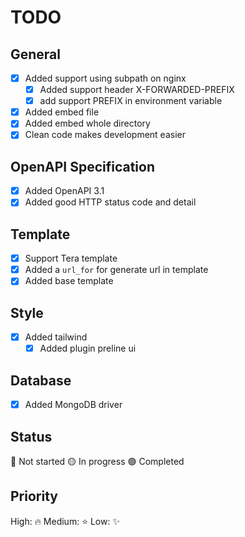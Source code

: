 # TODO

## General
- [x] Added support using subpath on nginx
  - [x] Added support header X-FORWARDED-PREFIX
  - [x] add support PREFIX in environment variable
- [x] Added embed file
- [x] Added embed whole directory
- [x] Clean code makes development easier

## OpenAPI Specification
- [x] Added OpenAPI 3.1
- [x] Added good HTTP status code and detail

## Template
- [x] Support Tera template
- [x] Added a `url_for` for generate url in template
- [x] Added base template

## Style
- [x] Added tailwind
  - [x] Added plugin preline ui

## Database
- [x] Added MongoDB driver


## Status
🔴 Not started
🟡 In progress
🟢 Completed

## Priority
High: 🔥
Medium: ⭐
Low: ✨
